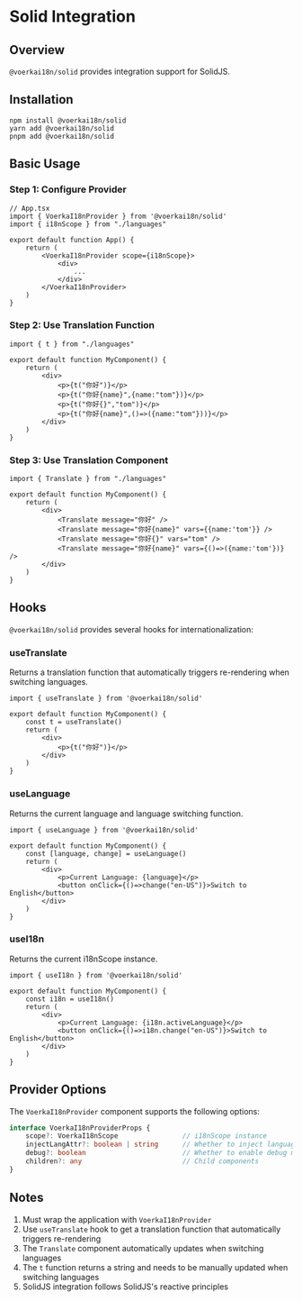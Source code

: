 # Solid Integration

## Overview

`@voerkai18n/solid` provides integration support for SolidJS.

## Installation

```shell
npm install @voerkai18n/solid
yarn add @voerkai18n/solid
pnpm add @voerkai18n/solid
```

## Basic Usage

### Step 1: Configure Provider

```tsx
// App.tsx
import { VoerkaI18nProvider } from '@voerkai18n/solid'
import { i18nScope } from "./languages"

export default function App() {
    return (
        <VoerkaI18nProvider scope={i18nScope}>
            <div>
                ...
            </div>
        </VoerkaI18nProvider>
    )
}
```

### Step 2: Use Translation Function

```tsx
import { t } from "./languages"

export default function MyComponent() {
    return (
        <div>
            <p>{t("你好")}</p>
            <p>{t("你好{name}",{name:"tom"})}</p>
            <p>{t("你好{}","tom")}</p>
            <p>{t("你好{name}",()=>({name:"tom"}))}</p>
        </div>
    )
}
```

### Step 3: Use Translation Component

```tsx
import { Translate } from "./languages"

export default function MyComponent() {
    return (
        <div>
            <Translate message="你好" />
            <Translate message="你好{name}" vars={{name:'tom'}} />
            <Translate message="你好{}" vars="tom" />
            <Translate message="你好{name}" vars={()=>({name:'tom'})} />
        </div>
    )
}
```

## Hooks

`@voerkai18n/solid` provides several hooks for internationalization:

### useTranslate

Returns a translation function that automatically triggers re-rendering when switching languages.

```tsx
import { useTranslate } from '@voerkai18n/solid'

export default function MyComponent() {
    const t = useTranslate()
    return (
        <div>
            <p>{t("你好")}</p>
        </div>
    )
}
```

### useLanguage

Returns the current language and language switching function.

```tsx
import { useLanguage } from '@voerkai18n/solid'

export default function MyComponent() {
    const [language, change] = useLanguage()
    return (
        <div>
            <p>Current Language: {language}</p>
            <button onClick={()=>change("en-US")}>Switch to English</button>
        </div>
    )
}
```

### useI18n

Returns the current i18nScope instance.

```tsx
import { useI18n } from '@voerkai18n/solid'

export default function MyComponent() {
    const i18n = useI18n()
    return (
        <div>
            <p>Current Language: {i18n.activeLanguage}</p>
            <button onClick={()=>i18n.change("en-US")}>Switch to English</button>
        </div>
    )
}
```

## Provider Options

The `VoerkaI18nProvider` component supports the following options:

```ts
interface VoerkaI18nProviderProps {
    scope?: VoerkaI18nScope                // i18nScope instance
    injectLangAttr?: boolean | string      // Whether to inject language attribute to html element
    debug?: boolean                        // Whether to enable debug mode
    children?: any                         // Child components
}
```

## Notes

1. Must wrap the application with `VoerkaI18nProvider`
2. Use `useTranslate` hook to get a translation function that automatically triggers re-rendering
3. The `Translate` component automatically updates when switching languages
4. The `t` function returns a string and needs to be manually updated when switching languages
5. SolidJS integration follows SolidJS's reactive principles
